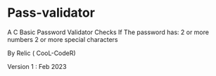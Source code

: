 # Pass-validator

A C Basic Password Validator 
Checks If The password has:
2 or more numbers
2 or more special characters

By Relic ( CooL-CodeR)

Version 1 : Feb 2023
